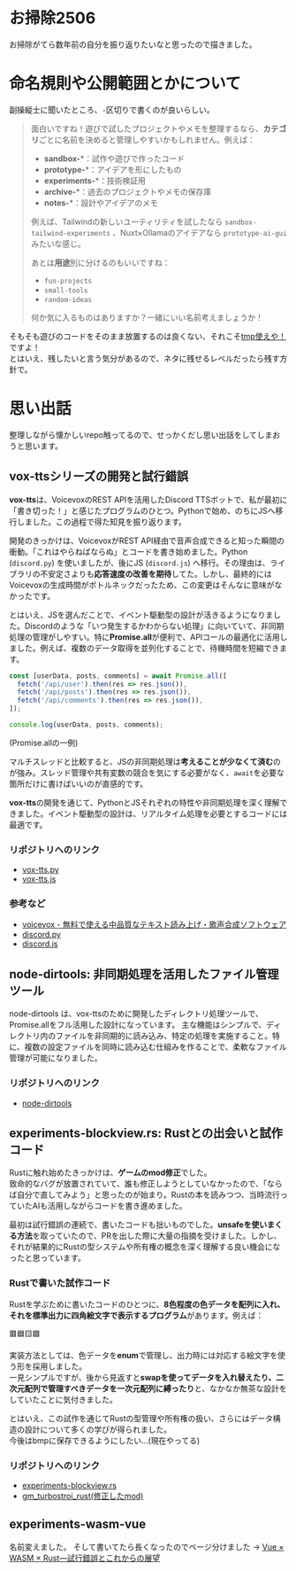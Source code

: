 # お掃除2506
お掃除がてら数年前の自分を振り返りたいなと思ったので描きました。

# 命名規則や公開範囲とかについて
副操縦士に聞いたところ、`-`区切りで書くのが良いらしい。

> 面白いですね！遊びで試したプロジェクトやメモを整理するなら、**カテゴリ**ごとに名前を決めると管理しやすいかもしれません。例えば：
>
> - **sandbox-***：試作や遊びで作ったコード
> - **prototype-***：アイデアを形にしたもの
> - **experiments-***：技術検証用
> - **archive-***：過去のプロジェクトやメモの保存庫
> - **notes-***：設計やアイデアのメモ
> 
> 例えば、Tailwindの新しいユーティリティを試したなら `sandbox-tailwind-experiments` 、Nuxt×Ollamaのアイデアなら `prototype-ai-gui` みたいな感じ。
> 
> あとは**用途**別に分けるのもいいですね：
> - `fun-projects`
> - `small-tools`
> - `random-ideas`
> 
> 何か気に入るものはありますか？一緒にいい名前考えましょうか！

そもそも遊びのコードをそのまま放置するのは良くない、それこそ[tmp使えや！](/freewrite/tmp使えや!)ですよ！  
とはいえ、残したいと言う気分があるので、ネタに残せるレベルだったら残す方針で。

# 思い出話
整理しながら懐かしいrepo触ってるので、せっかくだし思い出話をしてしまおうと思います。

## vox-ttsシリーズの開発と試行錯誤  

**vox-tts**は、VoicevoxのREST APIを活用したDiscord TTSボットで、私が最初に「書き切った！」と感じたプログラムのひとつ。Pythonで始め、のちにJSへ移行しました。この過程で得た知見を振り返ります。  

開発のきっかけは、VoicevoxがREST API経由で音声合成できると知った瞬間の衝動。「これはやらねばならぬ」とコードを書き始めました。Python (`discord.py`) を使いましたが、後にJS (`discord.js`) へ移行。その理由は、ライブラリの不安定さよりも**応答速度の改善を期待**してた。しかし、最終的にはVoicevoxの生成時間がボトルネックだったため、この変更はそんなに意味がなかったです。

とはいえ、JSを選んだことで、イベント駆動型の設計が活きるようになりました。Discordのような「いつ発生するかわからない処理」に向いていて、非同期処理の管理がしやすい。特に**Promise.all**が便利で、APIコールの最適化に活用しました。例えば、複数のデータ取得を並列化することで、待機時間を短縮できます。  

```js
const [userData, posts, comments] = await Promise.all([
  fetch('/api/user').then(res => res.json()),
  fetch('/api/posts').then(res => res.json()),
  fetch('/api/comments').then(res => res.json()),
]);

console.log(userData, posts, comments);
```
(Promise.allの一例)

マルチスレッドと比較すると、JSの非同期処理は**考えることが少なくて済む**のが強み。スレッド管理や共有変数の競合を気にする必要がなく、`await`を必要な箇所だけに書けばいいのが直感的です。  

**vox-tts**の開発を通じて、PythonとJSそれぞれの特性や非同期処理を深く理解できました。イベント駆動型の設計は、リアルタイム処理を必要とするコードには最適です。  

### リポジトリへのリンク
- [vox-tts.py](https://github.com/tam1192/vox-tts.py)
- [vox-tts.js](https://github.com/tam1192/vox-tts.js)

### 参考など
- [voicevox - 無料で使える中品質なテキスト読み上げ・歌声合成ソフトウェア](https://voicevox.hiroshiba.jp)
- [discord.py](https://discordpy.readthedocs.io/ja/latest/index.html)
- [discord.js](https://discord.js.org)

## node-dirtools: 非同期処理を活用したファイル管理ツール
node-dirtools は、vox-ttsのために開発したディレクトリ処理ツールで、Promise.allをフル活用した設計になっています。 主な機能はシンプルで、ディレクトリ内のファイルを非同期的に読み込み、特定の処理を実施すること。特に、複数の設定ファイルを同時に読み込む仕組みを作ることで、柔軟なファイル管理が可能になりました。

### リポジトリへのリンク
- [node-dirtools](https://github.com/tam1192/node-dirtools)

## experiments-blockview.rs: Rustとの出会いと試作コード  

Rustに触れ始めたきっかけは、**ゲームのmod修正**でした。  
致命的なバグが放置されていて、誰も修正しようとしていなかったので、「ならば自分で直してみよう」と思ったのが始まり。Rustの本を読みつつ、当時流行っていたAIも活用しながらコードを書き進めました。  

最初は試行錯誤の連続で、書いたコードも拙いものでした。**unsafeを使いまくる方法**を取っていたので、PRを出した際に大量の指摘を受けました。しかし、それが結果的にRustの型システムや所有権の概念を深く理解する良い機会になったと思っています。  

### Rustで書いた試作コード  

Rustを学ぶために書いたコードのひとつに、**8色程度の色データを配列に入れ、それを標準出力に四角絵文字で表示するプログラム**があります。例えば：

🟥🟦🟨🟩  

実装方法としては、色データを**enum**で管理し、出力時には対応する絵文字を使う形を採用しました。  
一見シンプルですが、後から見返すと**swapを使ってデータを入れ替えたり、二次元配列で管理すべきデータを一次元配列に縛ったり**と、なかなか無茶な設計をしていたことに気付きました。  

とはいえ、この試作を通じてRustの型管理や所有権の扱い、さらにはデータ構造の設計について多くの学びが得られました。  
今後はbmpに保存できるようにしたい...(現在やってる)

### リポジトリへのリンク  
- [experiments-blockview.rs](https://github.com/tam1192/experiments-blockview.rs)  
- [gm_turbostroi_rust(修正したmod)](https://github.com/tam1192/gm_turbostroi_rust)

## experiments-wasm-vue
名前変えました。 そして書いてたら長くなったのでページ分けました
-> [Vue × WASM × Rust—試行錯誤とこれからの展望](./coding-nikki/Vue_×_WASM_×_Rust_試行錯誤とこれからの展望/Readme.md)  

